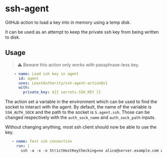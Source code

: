 # ssh-agent
GitHub action to load a key into in memory using a temp disk.

It can be used as an attempt to keep the private ssh key from being written to disk.

## Usage

> :warning: Beware this action only works with passphrase-less key.

```yaml
    - name: Load ssh key in agent
      id: agent
      uses: LeastAuthority/ssh-agent-action@v1
      with:
        private_key: ${{ secrets.SSH_KEY }}
```

The action set a variable in the environment which can be used to find the socket to interact with the agent.
By default, the name of the variable is `SSH_AUTH_SOCK` and the path to the socket is `S.agent.ssh`.
Those can be changed respectively with the `auth_sock_name` and `auth_sock_path` inputs.

Without changing anything, most ssh client should now be able to use the key.

```yaml
   - name: Test ssh connection
     run: |
       ssh -a -x -o StrictHostKeyChecking=no alice@server.example.com whoami
```
